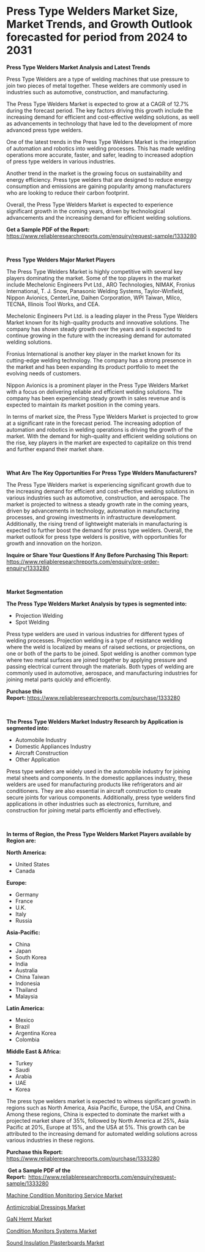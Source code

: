 <p><h1>Press Type Welders Market Size, Market Trends, and Growth Outlook forecasted for period from 2024 to 2031</h1></p><p><strong>Press Type Welders Market Analysis and Latest Trends</strong></p>
<p><p>Press Type Welders are a type of welding machines that use pressure to join two pieces of metal together. These welders are commonly used in industries such as automotive, construction, and manufacturing.</p><p>The Press Type Welders Market is expected to grow at a CAGR of 12.7% during the forecast period. The key factors driving this growth include the increasing demand for efficient and cost-effective welding solutions, as well as advancements in technology that have led to the development of more advanced press type welders.</p><p>One of the latest trends in the Press Type Welders Market is the integration of automation and robotics into welding processes. This has made welding operations more accurate, faster, and safer, leading to increased adoption of press type welders in various industries.</p><p>Another trend in the market is the growing focus on sustainability and energy efficiency. Press type welders that are designed to reduce energy consumption and emissions are gaining popularity among manufacturers who are looking to reduce their carbon footprint.</p><p>Overall, the Press Type Welders Market is expected to experience significant growth in the coming years, driven by technological advancements and the increasing demand for efficient welding solutions.</p></p>
<p><strong>Get a Sample PDF of the Report:&nbsp;</strong> <a href="https://www.reliableresearchreports.com/enquiry/request-sample/1333280">https://www.reliableresearchreports.com/enquiry/request-sample/1333280</a></p>
<p>&nbsp;</p>
<p><strong>Press Type Welders Major Market Players</strong></p>
<p><p>The Press Type Welders Market is highly competitive with several key players dominating the market. Some of the top players in the market include Mechelonic Engineers Pvt Ltd., ARO Technologies, NIMAK, Fronius International, T. J. Snow, Panasonic Welding Systems, Taylor-Winfield, Nippon Avionics, CenterLine, Daihen Corporation, WPI Taiwan, Milco, TECNA, Illinois Tool Works, and CEA.</p><p>Mechelonic Engineers Pvt Ltd. is a leading player in the Press Type Welders Market known for its high-quality products and innovative solutions. The company has shown steady growth over the years and is expected to continue growing in the future with the increasing demand for automated welding solutions.</p><p>Fronius International is another key player in the market known for its cutting-edge welding technology. The company has a strong presence in the market and has been expanding its product portfolio to meet the evolving needs of customers.</p><p>Nippon Avionics is a prominent player in the Press Type Welders Market with a focus on delivering reliable and efficient welding solutions. The company has been experiencing steady growth in sales revenue and is expected to maintain its market position in the coming years.</p><p>In terms of market size, the Press Type Welders Market is projected to grow at a significant rate in the forecast period. The increasing adoption of automation and robotics in welding operations is driving the growth of the market. With the demand for high-quality and efficient welding solutions on the rise, key players in the market are expected to capitalize on this trend and further expand their market share.</p></p>
<p>&nbsp;</p>
<p><strong>What Are The Key Opportunities For Press Type Welders Manufacturers?</strong></p>
<p><p>The Press Type Welders market is experiencing significant growth due to the increasing demand for efficient and cost-effective welding solutions in various industries such as automotive, construction, and aerospace. The market is projected to witness a steady growth rate in the coming years, driven by advancements in technology, automation in manufacturing processes, and growing investments in infrastructure development. Additionally, the rising trend of lightweight materials in manufacturing is expected to further boost the demand for press type welders. Overall, the market outlook for press type welders is positive, with opportunities for growth and innovation on the horizon.</p></p>
<p><strong>Inquire or Share Your Questions If Any Before Purchasing This Report:</strong> <a href="https://www.reliableresearchreports.com/enquiry/pre-order-enquiry/1333280">https://www.reliableresearchreports.com/enquiry/pre-order-enquiry/1333280</a></p>
<p>&nbsp;</p>
<p><strong>Market Segmentation</strong></p>
<p><strong>The Press Type Welders Market Analysis by types is segmented into:</strong></p>
<p><ul><li>Projection Welding</li><li>Spot Welding</li></ul></p>
<p><p>Press type welders are used in various industries for different types of welding processes. Projection welding is a type of resistance welding where the weld is localized by means of raised sections, or projections, on one or both of the parts to be joined. Spot welding is another common type where two metal surfaces are joined together by applying pressure and passing electrical current through the materials. Both types of welding are commonly used in automotive, aerospace, and manufacturing industries for joining metal parts quickly and efficiently.</p></p>
<p><strong>Purchase this Report:&nbsp;</strong><a href="https://www.reliableresearchreports.com/purchase/1333280">https://www.reliableresearchreports.com/purchase/1333280</a></p>
<p>&nbsp;</p>
<p><strong>The Press Type Welders Market Industry Research by Application is segmented into:</strong></p>
<p><ul><li>Automobile Industry</li><li>Domestic Appliances Industry</li><li>Aircraft Construction</li><li>Other Application</li></ul></p>
<p><p>Press type welders are widely used in the automobile industry for joining metal sheets and components. In the domestic appliances industry, these welders are used for manufacturing products like refrigerators and air conditioners. They are also essential in aircraft construction to create secure joints for various components. Additionally, press type welders find applications in other industries such as electronics, furniture, and construction for joining metal parts efficiently and effectively.</p></p>
<p>&nbsp;</p>
<p><strong>In terms of Region, the Press Type Welders Market Players available by Region are:</strong></p>
<p>
    <p> <strong> North America: </strong>
        <ul>
            <li>United States</li>
            <li>Canada</li>
        </ul>
        </p> 
    <p> <strong> Europe: </strong>
        <ul>
            <li>Germany</li>
            <li>France</li>
            <li>U.K.</li>
            <li>Italy</li>
            <li>Russia</li>
        </ul>
        </p> 
    <p> <strong> Asia-Pacific: </strong>
        <ul>
            <li>China</li>
            <li>Japan</li>
            <li>South Korea</li>
            <li>India</li>
            <li>Australia</li>
            <li>China Taiwan</li>
            <li>Indonesia</li>
            <li>Thailand</li>
            <li>Malaysia</li>
        </ul>
        </p> 
    <p> <strong> Latin America: </strong>
        <ul>
            <li>Mexico</li>
            <li>Brazil</li>
            <li>Argentina Korea</li>
            <li>Colombia</li>
        </ul>
        </p> 
    <p> <strong> Middle East & Africa: </strong>
        <ul>
            <li>Turkey</li>
            <li>Saudi</li>
            <li>Arabia</li>
            <li>UAE</li>
            <li>Korea</li>
        </ul>
    </p>
    </p>
<p><p>The press type welders market is expected to witness significant growth in regions such as North America, Asia Pacific, Europe, the USA, and China. Among these regions, China is expected to dominate the market with a projected market share of 35%, followed by North America at 25%, Asia Pacific at 20%, Europe at 15%, and the USA at 5%. This growth can be attributed to the increasing demand for automated welding solutions across various industries in these regions.</p></p>
<p><strong>Purchase this Report: </strong><a href="https://www.reliableresearchreports.com/purchase/1333280">https://www.reliableresearchreports.com/purchase/1333280</a></p>
<p>&nbsp;<strong>Get a Sample PDF of the Report:&nbsp;&nbsp;</strong><a href="https://www.reliableresearchreports.com/enquiry/request-sample/1333280">https://www.reliableresearchreports.com/enquiry/request-sample/1333280</a></p>
<p><strong></strong></p>
<p><p><a href="https://github.com/sonuprakash1/Market-Research-Report-List-1/blob/main/machine-condition-monitoring-service-market.md">Machine Condition Monitoring Service Market</a></p><p><a href="https://medium.com/p/c3acdb58be94/edit">Antimicrobial Dressings Market</a></p><p><a href="https://medium.com/p/680fbeaae485/edit">GaN Hemt Market</a></p><p><a href="https://github.com/jhcraigie/Market-Research-Report-List-2/blob/main/condition-monitors-systems-market.md">Condition Monitors Systems Market</a></p><p><a href="https://issuu.com/reportprime-2/docs/sound-insulation-plasterboards-market-size-2030.pp">Sound Insulation Plasterboards Market</a></p></p>